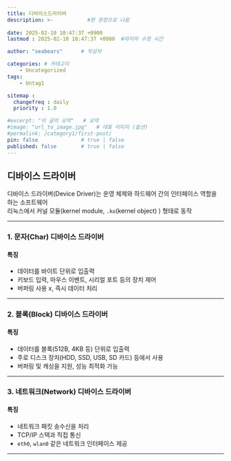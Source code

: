 ```yaml
---
title: 디바이스드라이버
description: >-           #한 문장으로 나옴
  
date: 2025-02-10 10:47:37 +0900
lastmod : 2025-02-10 10:47:37 +0900  #마지막 수정 시간

author: "seabears"      # 작성자

categories: # 카테고리
    - Uncategorized  
tags: 
    - Untag1

sitemap :
  changefreq : daily
  priority : 1.0

#excerpt: "이 글의 요약"   # 요약
#image: "url_to_image.jpg"   # 대표 이미지 (옵션)
#permalink: /category1/first-post/
pin: false              # true | false
published: false        # true | false
---
```



## 디바이스 드라이버

디바이스 드라이버(Device Driver)는 운영 체제와 하드웨어 간의 인터페이스 역할을 하는 소프트웨어  
리눅스에서 커널 모듈(kernel module, `.ko`(kernel object) ) 형태로 동작  

---

### 1. 문자(Char) 디바이스 드라이버  

#### 특징
- 데이터를 바이트 단위로 입출력  
- 키보드 입력, 마우스 이벤트, 시리얼 포트 등의 장치 제어  
- 버퍼링 사용 x, 즉시 데이터 처리  

---

### 2. 블록(Block) 디바이스 드라이버  

#### 특징  
- 데이터를 블록(512B, 4KB 등) 단위로 입출력  
- 주로 디스크 장치(HDD, SSD, USB, SD 카드) 등에서 사용  
- 버퍼링 및 캐싱을 지원, 성능 최적화 가능  

---

### 3. 네트워크(Network) 디바이스 드라이버  

#### 특징
- 네트워크 패킷 송수신을 처리  
- TCP/IP 스택과 직접 통신  
- `eth0`, `wlan0` 같은 네트워크 인터페이스 제공  

---

